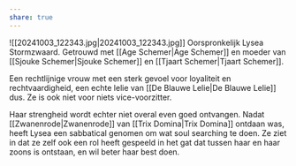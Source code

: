 ```yaml
---
share: true
---
```

![[20241003_122343.jpg|20241003_122343.jpg]]
Oorspronkelijk Lysea Stormzwaard. Getrouwd met [[Age Schemer|Age Schemer]] en moeder van [[Sjouke Schemer|Sjouke Schemer]] en [[Tjaart Schemer|Tjaart Schemer]].

Een rechtlijnige vrouw met een sterk gevoel voor loyaliteit en rechtvaardigheid, een echte lelie van [[De Blauwe Lelie|De Blauwe Lelie]] dus. Ze is ook niet voor niets vice-voorzitter.

Haar strengheid wordt echter niet overal even goed ontvangen. Nadat [[Zwanenrode|Zwanenrode]] van [[Trix Domina|Trix Domina]] ontdaan was, heeft Lysea een sabbatical genomen om wat soul searching te doen. Ze ziet in dat ze zelf ook een rol heeft gespeeld in het gat dat tussen haar en haar zoons is ontstaan, en wil beter haar best doen.

